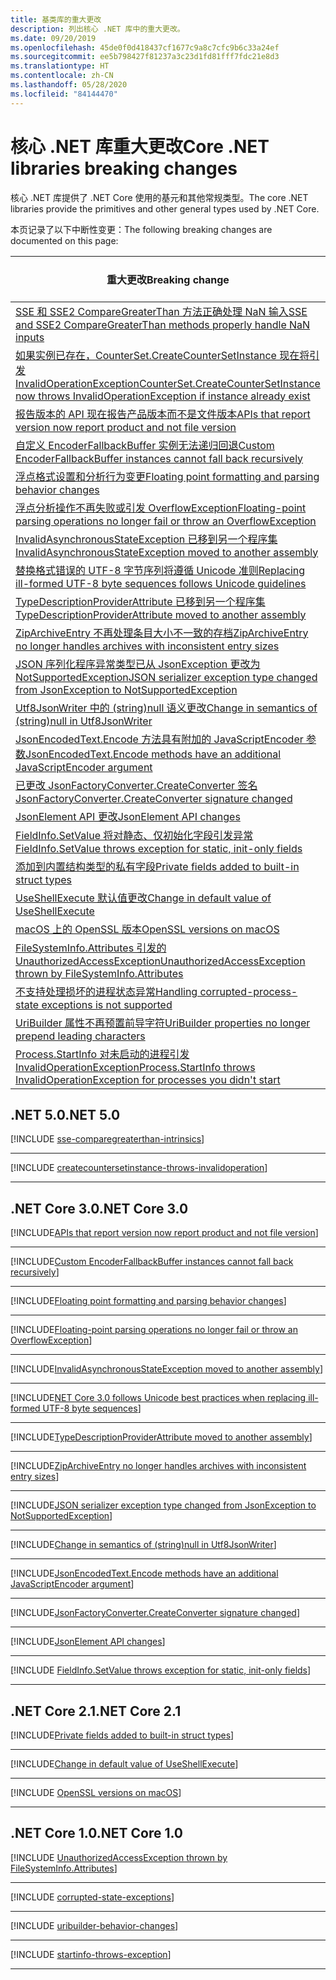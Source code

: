 ```yaml
---
title: 基类库的重大更改
description: 列出核心 .NET 库中的重大更改。
ms.date: 09/20/2019
ms.openlocfilehash: 45de0f0d418437cf1677c9a8c7cfc9b6c33a24ef
ms.sourcegitcommit: ee5b798427f81237a3c23d1fd81fff7fdc21e8d3
ms.translationtype: HT
ms.contentlocale: zh-CN
ms.lasthandoff: 05/28/2020
ms.locfileid: "84144470"
---
```

# <a name="core-net-libraries-breaking-changes"></a><span data-ttu-id="953dc-103">核心 .NET 库重大更改</span><span class="sxs-lookup"><span data-stu-id="953dc-103">Core .NET libraries breaking changes</span></span>

<span data-ttu-id="953dc-104">核心 .NET 库提供了 .NET Core 使用的基元和其他常规类型。</span><span class="sxs-lookup"><span data-stu-id="953dc-104">The core .NET libraries provide the primitives and other general types used by .NET Core.</span></span>

<span data-ttu-id="953dc-105">本页记录了以下中断性变更：</span><span class="sxs-lookup"><span data-stu-id="953dc-105">The following breaking changes are documented on this page:</span></span>

| <span data-ttu-id="953dc-106">重大更改</span><span class="sxs-lookup"><span data-stu-id="953dc-106">Breaking change</span></span> | <span data-ttu-id="953dc-107">引入的版本</span><span class="sxs-lookup"><span data-stu-id="953dc-107">Version introduced</span></span> |
| - | :-: |
| [<span data-ttu-id="953dc-108">SSE 和 SSE2 CompareGreaterThan 方法正确处理 NaN 输入</span><span class="sxs-lookup"><span data-stu-id="953dc-108">SSE and SSE2 CompareGreaterThan methods properly handle NaN inputs</span></span>](#sse-and-sse2-comparegreaterthan-methods-properly-handle-nan-inputs) | <span data-ttu-id="953dc-109">5.0</span><span class="sxs-lookup"><span data-stu-id="953dc-109">5.0</span></span> |
| [<span data-ttu-id="953dc-110">如果实例已存在，CounterSet.CreateCounterSetInstance 现在将引发 InvalidOperationException</span><span class="sxs-lookup"><span data-stu-id="953dc-110">CounterSet.CreateCounterSetInstance now throws InvalidOperationException if instance already exist</span></span>](#countersetcreatecountersetinstance-now-throws-invalidoperationexception-if-instance-already-exists) | <span data-ttu-id="953dc-111">5.0</span><span class="sxs-lookup"><span data-stu-id="953dc-111">5.0</span></span> |
| [<span data-ttu-id="953dc-112">报告版本的 API 现在报告产品版本而不是文件版本</span><span class="sxs-lookup"><span data-stu-id="953dc-112">APIs that report version now report product and not file version</span></span>](#apis-that-report-version-now-report-product-and-not-file-version) | <span data-ttu-id="953dc-113">3.0</span><span class="sxs-lookup"><span data-stu-id="953dc-113">3.0</span></span> |
| [<span data-ttu-id="953dc-114">自定义 EncoderFallbackBuffer 实例无法递归回退</span><span class="sxs-lookup"><span data-stu-id="953dc-114">Custom EncoderFallbackBuffer instances cannot fall back recursively</span></span>](#custom-encoderfallbackbuffer-instances-cannot-fall-back-recursively) | <span data-ttu-id="953dc-115">3.0</span><span class="sxs-lookup"><span data-stu-id="953dc-115">3.0</span></span> |
| [<span data-ttu-id="953dc-116">浮点格式设置和分析行为变更</span><span class="sxs-lookup"><span data-stu-id="953dc-116">Floating point formatting and parsing behavior changes</span></span>](#floating-point-formatting-and-parsing-behavior-changed) | <span data-ttu-id="953dc-117">3.0</span><span class="sxs-lookup"><span data-stu-id="953dc-117">3.0</span></span> |
| [<span data-ttu-id="953dc-118">浮点分析操作不再失败或引发 OverflowException</span><span class="sxs-lookup"><span data-stu-id="953dc-118">Floating-point parsing operations no longer fail or throw an OverflowException</span></span>](#floating-point-parsing-operations-no-longer-fail-or-throw-an-overflowexception) | <span data-ttu-id="953dc-119">3.0</span><span class="sxs-lookup"><span data-stu-id="953dc-119">3.0</span></span> |
| [<span data-ttu-id="953dc-120">InvalidAsynchronousStateException 已移到另一个程序集</span><span class="sxs-lookup"><span data-stu-id="953dc-120">InvalidAsynchronousStateException moved to another assembly</span></span>](#invalidasynchronousstateexception-moved-to-another-assembly) | <span data-ttu-id="953dc-121">3.0</span><span class="sxs-lookup"><span data-stu-id="953dc-121">3.0</span></span> |
| [<span data-ttu-id="953dc-122">替换格式错误的 UTF-8 字节序列将遵循 Unicode 准则</span><span class="sxs-lookup"><span data-stu-id="953dc-122">Replacing ill-formed UTF-8 byte sequences follows Unicode guidelines</span></span>](#replacing-ill-formed-utf-8-byte-sequences-follows-unicode-guidelines) | <span data-ttu-id="953dc-123">3.0</span><span class="sxs-lookup"><span data-stu-id="953dc-123">3.0</span></span> |
| [<span data-ttu-id="953dc-124">TypeDescriptionProviderAttribute 已移到另一个程序集</span><span class="sxs-lookup"><span data-stu-id="953dc-124">TypeDescriptionProviderAttribute moved to another assembly</span></span>](#typedescriptionproviderattribute-moved-to-another-assembly) | <span data-ttu-id="953dc-125">3.0</span><span class="sxs-lookup"><span data-stu-id="953dc-125">3.0</span></span> |
| [<span data-ttu-id="953dc-126">ZipArchiveEntry 不再处理条目大小不一致的存档</span><span class="sxs-lookup"><span data-stu-id="953dc-126">ZipArchiveEntry no longer handles archives with inconsistent entry sizes</span></span>](#ziparchiveentry-no-longer-handles-archives-with-inconsistent-entry-sizes) | <span data-ttu-id="953dc-127">3.0</span><span class="sxs-lookup"><span data-stu-id="953dc-127">3.0</span></span> |
| [<span data-ttu-id="953dc-128">JSON 序列化程序异常类型已从 JsonException 更改为 NotSupportedException</span><span class="sxs-lookup"><span data-stu-id="953dc-128">JSON serializer exception type changed from JsonException to NotSupportedException</span></span>](#json-serializer-exception-type-changed-from-jsonexception-to-notsupportedexception) | <span data-ttu-id="953dc-129">3.0</span><span class="sxs-lookup"><span data-stu-id="953dc-129">3.0</span></span> |
| [<span data-ttu-id="953dc-130">Utf8JsonWriter 中的 (string)null 语义更改</span><span class="sxs-lookup"><span data-stu-id="953dc-130">Change in semantics of (string)null in Utf8JsonWriter</span></span>](#change-in-semantics-of-stringnull-in-utf8jsonwriter) | <span data-ttu-id="953dc-131">3.0</span><span class="sxs-lookup"><span data-stu-id="953dc-131">3.0</span></span> |
| [<span data-ttu-id="953dc-132">JsonEncodedText.Encode 方法具有附加的 JavaScriptEncoder 参数</span><span class="sxs-lookup"><span data-stu-id="953dc-132">JsonEncodedText.Encode methods have an additional JavaScriptEncoder argument</span></span>](#jsonencodedtextencode-methods-have-an-additional-javascriptencoder-argument) | <span data-ttu-id="953dc-133">3.0</span><span class="sxs-lookup"><span data-stu-id="953dc-133">3.0</span></span> |
| [<span data-ttu-id="953dc-134">已更改 JsonFactoryConverter.CreateConverter 签名</span><span class="sxs-lookup"><span data-stu-id="953dc-134">JsonFactoryConverter.CreateConverter signature changed</span></span>](#jsonfactoryconvertercreateconverter-signature-changed) | <span data-ttu-id="953dc-135">3.0</span><span class="sxs-lookup"><span data-stu-id="953dc-135">3.0</span></span> |
| [<span data-ttu-id="953dc-136">JsonElement API 更改</span><span class="sxs-lookup"><span data-stu-id="953dc-136">JsonElement API changes</span></span>](#jsonelement-api-changes) | <span data-ttu-id="953dc-137">3.0</span><span class="sxs-lookup"><span data-stu-id="953dc-137">3.0</span></span> |
| [<span data-ttu-id="953dc-138">FieldInfo.SetValue 将对静态、仅初始化字段引发异常</span><span class="sxs-lookup"><span data-stu-id="953dc-138">FieldInfo.SetValue throws exception for static, init-only fields</span></span>](#fieldinfosetvalue-throws-exception-for-static-init-only-fields) | <span data-ttu-id="953dc-139">3.0</span><span class="sxs-lookup"><span data-stu-id="953dc-139">3.0</span></span> |
| [<span data-ttu-id="953dc-140">添加到内置结构类型的私有字段</span><span class="sxs-lookup"><span data-stu-id="953dc-140">Private fields added to built-in struct types</span></span>](#private-fields-added-to-built-in-struct-types) | <span data-ttu-id="953dc-141">2.1</span><span class="sxs-lookup"><span data-stu-id="953dc-141">2.1</span></span> |
| [<span data-ttu-id="953dc-142">UseShellExecute 默认值更改</span><span class="sxs-lookup"><span data-stu-id="953dc-142">Change in default value of UseShellExecute</span></span>](#change-in-default-value-of-useshellexecute) | <span data-ttu-id="953dc-143">2.1</span><span class="sxs-lookup"><span data-stu-id="953dc-143">2.1</span></span> |
| [<span data-ttu-id="953dc-144">macOS 上的 OpenSSL 版本</span><span class="sxs-lookup"><span data-stu-id="953dc-144">OpenSSL versions on macOS</span></span>](#openssl-versions-on-macos) | <span data-ttu-id="953dc-145">2.1</span><span class="sxs-lookup"><span data-stu-id="953dc-145">2.1</span></span> |
| [<span data-ttu-id="953dc-146">FileSystemInfo.Attributes 引发的 UnauthorizedAccessException</span><span class="sxs-lookup"><span data-stu-id="953dc-146">UnauthorizedAccessException thrown by FileSystemInfo.Attributes</span></span>](#unauthorizedaccessexception-thrown-by-filesysteminfoattributes) | <span data-ttu-id="953dc-147">1.0</span><span class="sxs-lookup"><span data-stu-id="953dc-147">1.0</span></span> |
| [<span data-ttu-id="953dc-148">不支持处理损坏的进程状态异常</span><span class="sxs-lookup"><span data-stu-id="953dc-148">Handling corrupted-process-state exceptions is not supported</span></span>](#handling-corrupted-state-exceptions-is-not-supported) | <span data-ttu-id="953dc-149">1.0</span><span class="sxs-lookup"><span data-stu-id="953dc-149">1.0</span></span> |
| [<span data-ttu-id="953dc-150">UriBuilder 属性不再预置前导字符</span><span class="sxs-lookup"><span data-stu-id="953dc-150">UriBuilder properties no longer prepend leading characters</span></span>](#uribuilder-properties-no-longer-prepend-leading-characters) | <span data-ttu-id="953dc-151">1.0</span><span class="sxs-lookup"><span data-stu-id="953dc-151">1.0</span></span> |
| [<span data-ttu-id="953dc-152">Process.StartInfo 对未启动的进程引发 InvalidOperationException</span><span class="sxs-lookup"><span data-stu-id="953dc-152">Process.StartInfo throws InvalidOperationException for processes you didn't start</span></span>](#processstartinfo-throws-invalidoperationexception-for-processes-you-didnt-start) | <span data-ttu-id="953dc-153">1.0</span><span class="sxs-lookup"><span data-stu-id="953dc-153">1.0</span></span> |

## <a name="net-50"></a><span data-ttu-id="953dc-154">.NET 5.0</span><span class="sxs-lookup"><span data-stu-id="953dc-154">.NET 5.0</span></span>

[!INCLUDE [sse-comparegreaterthan-intrinsics](../../../includes/core-changes/corefx/5.0/sse-comparegreaterthan-intrinsics.md)]

***

[!INCLUDE [createcountersetinstance-throws-invalidoperation](../../../includes/core-changes/corefx/5.0/createcountersetinstance-throws-invalidoperation.md)]

***

## <a name="net-core-30"></a><span data-ttu-id="953dc-155">.NET Core 3.0</span><span class="sxs-lookup"><span data-stu-id="953dc-155">.NET Core 3.0</span></span>

[!INCLUDE[APIs that report version now report product and not file version](~/includes/core-changes/corefx/3.0/version-information-changes.md)]

***

[!INCLUDE[Custom EncoderFallbackBuffer instances cannot fall back recursively](~/includes/core-changes/corefx/3.0/custom-encoderfallbackbuffer-cannot-be-recursive.md)]

***

[!INCLUDE[Floating point formatting and parsing behavior changes](~/includes/core-changes/corefx/3.0/floating-point-changes.md)]

***

[!INCLUDE[Floating-point parsing operations no longer fail or throw an OverflowException](~/includes/core-changes/corefx/3.0/floating-point-parsing-does-not-overflow.md)]

***

[!INCLUDE[InvalidAsynchronousStateException moved to another assembly](~/includes/core-changes/corefx/3.0/move-invalidasynchronousstateexception.md)]

***

[!INCLUDE[NET Core 3.0 follows Unicode best practices when replacing ill-formed UTF-8 byte sequences](~/includes/core-changes/corefx/3.0/net-core-3-0-follows-unicode-utf8-best-practices.md)]

***

[!INCLUDE[TypeDescriptionProviderAttribute moved to another assembly](~/includes/core-changes/corefx/3.0/move-typedescriptionproviderattribute.md)]

***

[!INCLUDE[ZipArchiveEntry no longer handles archives with inconsistent entry sizes](~/includes/core-changes/corefx/3.0/ziparchiveentry-and-inconsistent-entry-sizes.md)]

***

[!INCLUDE[JSON serializer exception type changed from JsonException to NotSupportedException](~/includes/core-changes/corefx/3.0/serializer-throws-notsupportedexception.md)]

***

[!INCLUDE[Change in semantics of (string)null in Utf8JsonWriter](~/includes/core-changes/corefx/3.0/change-in-null-in-utf8jsonwriter.md)]

***

[!INCLUDE[JsonEncodedText.Encode methods have an additional JavaScriptEncoder argument](~/includes/core-changes/corefx/3.0/jsonencodedtext-encode-has-additional-argument.md)]

***

[!INCLUDE[JsonFactoryConverter.CreateConverter signature changed](~/includes/core-changes/corefx/3.0/jsonfactoryconverter-createconverter.md)]

***

[!INCLUDE[JsonElement API changes](~/includes/core-changes/corefx/3.0/jsonelement-api-changes.md)]

***

[!INCLUDE [FieldInfo.SetValue throws exception for static, init-only fields](~/includes/core-changes/corefx/3.0/fieldinfo-setvalue-exception.md)]

***

## <a name="net-core-21"></a><span data-ttu-id="953dc-156">.NET Core 2.1</span><span class="sxs-lookup"><span data-stu-id="953dc-156">.NET Core 2.1</span></span>

[!INCLUDE[Private fields added to built-in struct types](~/includes/core-changes/corefx/2.1/instantiate-struct.md)]

***

[!INCLUDE[Change in default value of UseShellExecute](~/includes/core-changes/corefx/2.1/process-start-changes.md)]

***

[!INCLUDE [OpenSSL versions on macOS](../../../includes/core-changes/corefx/openssl-dependencies-macos.md)]

***

## <a name="net-core-10"></a><span data-ttu-id="953dc-157">.NET Core 1.0</span><span class="sxs-lookup"><span data-stu-id="953dc-157">.NET Core 1.0</span></span>

[!INCLUDE [UnauthorizedAccessException thrown by FileSystemInfo.Attributes](~/includes/core-changes/corefx/1.0/filesysteminfo-attributes-exceptions.md)]

***

[!INCLUDE [corrupted-state-exceptions](~/includes/core-changes/corefx/1.0/corrupted-state-exceptions.md)]

***

[!INCLUDE [uribuilder-behavior-changes](../../../includes/core-changes/corefx/1.0/uribuilder-behavior-changes.md)]

***

[!INCLUDE [startinfo-throws-exception](../../../includes/core-changes/corefx/1.0/startinfo-throws-exception.md)]

***
